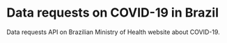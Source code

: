 # Data requests on COVID-19 in Brazil

Data requests API on Brazilian Ministry of Health website about COVID-19.
